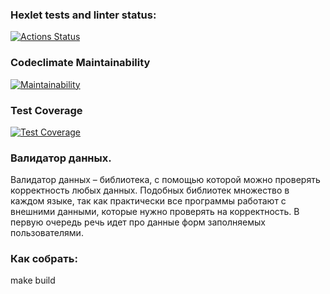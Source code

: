 ### Hexlet tests and linter status:
[![Actions Status](https://github.com/L30PRD/java-project-78/actions/workflows/hexlet-check.yml/badge.svg)](https://github.com/L30PRD/java-project-78/actions)
### Codeclimate Maintainability
[![Maintainability](https://api.codeclimate.com/v1/badges/3057497d54d5c9287009/maintainability)](https://codeclimate.com/github/L30PRD/java-project-78/maintainability)
### Test Coverage
[![Test Coverage](https://api.codeclimate.com/v1/badges/3057497d54d5c9287009/test_coverage)](https://codeclimate.com/github/L30PRD/java-project-78/test_coverage)

### Валидатор данных.
Валидатор данных – библиотека, с помощью которой можно проверять корректность любых данных. Подобных библиотек множество в каждом языке, так как практически все программы работают с внешними данными, которые нужно проверять на корректность. В первую очередь речь идет про данные форм заполняемых пользователями.

### Как собрать:
make build
